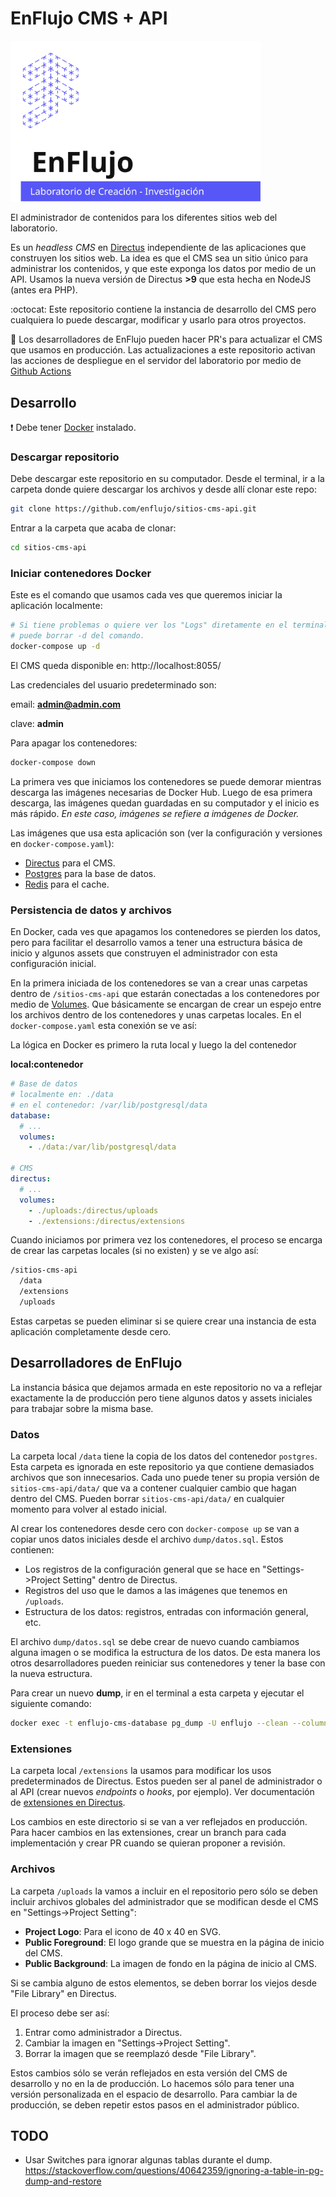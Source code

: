 # EnFlujo CMS + API

<img src="./uploads/73f63da8-453b-4db1-b4e3-c1f5da609f8f.svg" alt="EnFlujo Laboratorio" width="400">

El administrador de contenidos para los diferentes sitios web del laboratorio.

Es un *headless CMS* en [Directus](https://directus.io/) independiente de las aplicaciones que construyen los sitios web. La idea es que el CMS sea un sitio único para administrar los contenidos, y que este exponga los datos por medio de un API. Usamos la nueva versión de Directus **>9** que esta hecha en NodeJS (antes era PHP).

:octocat: Este repositorio contiene la instancia de desarrollo del CMS pero cualquiera lo puede descargar, modificar y usarlo para otros proyectos.

:construction: Los desarrolladores de EnFlujo pueden hacer PR's para actualizar el CMS que usamos en producción. Las actualizaciones a este repositorio activan las acciones de despliegue en el servidor del laboratorio por medio de [Github Actions](https://docs.github.com/en/actions)

## Desarrollo

:heavy_exclamation_mark: Debe tener [Docker](https://docs.docker.com/get-docker/) instalado.

### Descargar repositorio

Debe descargar este repositorio en su computador. Desde el terminal, ir a la carpeta donde quiere descargar los archivos y desde allí clonar este repo:

```sh
git clone https://github.com/enflujo/sitios-cms-api.git
```

Entrar a la carpeta que acaba de clonar:

```sh
cd sitios-cms-api
```

### Iniciar contenedores Docker

Este es el comando que usamos cada ves que queremos iniciar la aplicación localmente:

```sh
# Si tiene problemas o quiere ver los "Logs" diretamente en el terminal,
# puede borrar -d del comando.
docker-compose up -d
```

El CMS queda disponible en: http://localhost:8055/

Las credenciales del usuario predeterminado son:

email: **admin@admin.com**

clave: **admin**

Para apagar los contenedores:

```sh
docker-compose down
```

La primera ves que iniciamos los contenedores se puede demorar mientras descarga las imágenes necesarias de Docker Hub. Luego de esa primera descarga, las imágenes quedan guardadas en su computador y el inicio es más rápido. *En este caso, imágenes se refiere a imágenes de Docker.*

Las imágenes que usa esta aplicación son (ver la configuración y versiones en `docker-compose.yaml`):

- [Directus](https://hub.docker.com/r/directus/directus) para el CMS.
- [Postgres](https://hub.docker.com/_/postgres) para la base de datos.
- [Redis](https://hub.docker.com/_/redis) para el cache.

### Persistencia de datos y archivos

En Docker, cada ves que apagamos los contenedores se pierden los datos, pero para facilitar el desarrollo vamos a tener una estructura básica de inicio y algunos assets que construyen el administrador con esta configuración inicial.

En la primera iniciada de los contenedores se van a crear unas carpetas dentro de `/sitios-cms-api` que estarán conectadas a los contenedores por medio de [Volumes](https://docs.docker.com/storage/volumes/). Que básicamente se encargan de crear un espejo entre los archivos dentro de los contenedores y unas carpetas locales. En el `docker-compose.yaml` esta conexión se ve así:

La lógica en Docker es primero la ruta local y luego la del contenedor

**local:contenedor**

```yaml
# Base de datos
# localmente en: ./data
# en el contenedor: /var/lib/postgresql/data
database:
  # ...
  volumes:
    - ./data:/var/lib/postgresql/data

# CMS
directus:
  # ...
  volumes:
    - ./uploads:/directus/uploads
    - ./extensions:/directus/extensions
```

Cuando iniciamos por primera vez los contenedores, el proceso se encarga de crear las carpetas locales (si no existen) y se ve algo así:

```md
/sitios-cms-api
  /data
  /extensions
  /uploads
```

Estas carpetas se pueden eliminar si se quiere crear una instancia de esta aplicación completamente desde cero.

## Desarrolladores de EnFlujo

La instancia básica que dejamos armada en este repositorio no va a reflejar exactamente la de producción pero tiene algunos datos y assets iniciales para trabajar sobre la misma base.

### Datos

La carpeta local `/data` tiene la copia de los datos del contenedor `postgres`. Esta carpeta es ignorada en este repositorio ya que contiene demasiados archivos que son innecesarios. Cada uno puede tener su propia versión de `sitios-cms-api/data/` que va a contener cualquier cambio que hagan dentro del CMS. Pueden borrar `sitios-cms-api/data/` en cualquier momento para volver al estado inicial.

Al crear los contenedores desde cero con `docker-compose up` se van a copiar unos datos iniciales desde el archivo `dump/datos.sql`. Estos contienen:

- Los registros de la configuración general que se hace en "Settings->Project Setting" dentro de Directus.
- Registros del uso que le damos a las imágenes que tenemos en `/uploads`.
- Estructura de los datos: registros, entradas con información general, etc.

El archivo `dump/datos.sql` se debe crear de nuevo cuando cambiamos alguna imagen o se modifica la estructura de los datos. De esta manera los otros desarrolladores pueden reiniciar sus contenedores y tener la base con la nueva estructura.

Para crear un nuevo **dump**, ir en el terminal a esta carpeta y ejecutar el siguiente comando:

```sh
docker exec -t enflujo-cms-database pg_dump -U enflujo --clean --column-inserts --if-exists --on-conflict-do-nothing > ./dump/datos.sql
```

### Extensiones

La carpeta local `/extensions` la usamos para modificar los usos predeterminados de Directus. Estos pueden ser al panel de administrador o al API (crear nuevos *endpoints* o *hooks*, por ejemplo). Ver documentación de [extensiones en Directus](https://docs.directus.io/concepts/extensions/). 

Los cambios en este directorio si se van a ver reflejados en producción. Para hacer cambios en las extensiones, crear un branch para cada implementación y crear PR cuando se quieran proponer a revisión.

### Archivos

La carpeta `/uploads` la vamos a incluir en el repositorio pero sólo se deben incluir archivos globales del administrador que se modifican desde el CMS en "Settings->Project Setting":

- **Project Logo**: Para el icono de 40 x 40 en SVG.
- **Public Foreground**: El logo grande que se muestra en la página de inicio del CMS.
- **Public Background**: La imagen de fondo en la página de inicio al CMS.

Si se cambia alguno de estos elementos, se deben borrar los viejos desde "File Library" en Directus.

El proceso debe ser así: 

1. Entrar como administrador a Directus.
2. Cambiar la imagen en "Settings->Project Setting".
3. Borrar la imagen que se reemplazó desde "File Library".

Estos cambios sólo se verán reflejados en esta versión del CMS de desarrollo y no en la de producción. Lo hacemos sólo para tener una versión personalizada en el espacio de desarrollo. Para cambiar la de producción, se deben repetir estos pasos en el administrador público.

## TODO

- Usar Switches para ignorar algunas tablas durante el dump. https://stackoverflow.com/questions/40642359/ignoring-a-table-in-pg-dump-and-restore